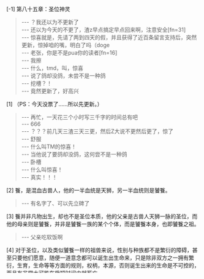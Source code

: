 
[-1] 第八十五章：圣位神灵
>--- ？我还以为不更新了<br>
>--- 还以为今天的不更了，渣z早点搞定早点回来啊，注意安全[fn=31]<br>
>--- 惊喜就是，先请了两到四天的假，并且获得了近百条留言支持后，突然更新，惊掉咱的嘴，明白了吗（doge<br>
>--- 老张，你是不是pua你的读者[fn=16]<br>
>--- 我擦<br>
>--- 什么，tmd，叫，惊喜<br>
>--- 说了鸽却没鸽，未尝不是一种鸽<br>
>--- 挖槽？！<br>
>--- 竟然更新了，好高兴<br>

[1] （PS：今天没票了……所以先更新。）
>--- 再忙，一天花三个小时写三千字的时间总有吧<br>
>--- 666<br>
>--- ？？？前几天三渣三天三更，然后Z大说不更然后更了，惊了<br>
>--- 舒服<br>
>--- 什么叫TM的惊喜！<br>
>--- 当他说了要鸽却没鸽，这何尝不是一种鸽<br>
>--- 卧槽<br>
>--- 什么叫惊喜！<br>
>--- 真实！！！<br>

[2] 餮，是混血古兽人，他的一半血统是天狮，另一半血统则是饕餮。
>--- 有名字了、可以先立碑了<br>

[3] 餮并非凡物出生，却也不是圣位本质，他的父亲是古兽人天狮一脉的圣位，而他的母亲则是饕餮，并非是饕餮一族的某个个体，而是饕餮本身，也即饕餮之祖。
>--- 父亲吃软饭啊<br>

[4] 对于圣位，以及类似饕餮一样的祖兽来说，性别与种族都不是繁衍的障碍，甚至只要他们愿意，随便一道意念都可以诞生出生命来，只是除非双方之一拥有繁衍，生育，生命等等方面的规则，权柄，本源，否则诞生出来的生命是不可控的，而且有非常大可能在极短时间内就死亡。
>--- @索伦@史蒂芬周，来处理神孽啦<br>

[5] 越是强大的生命，繁衍后代越是困难，而实力达到圣位层次，从理论上来说是不可能靠着生命本身来进行生育繁衍的，因为圣位本质上已经不具备肉体与基因之类的东西了，圣位的本体是能量与规则的混合体，在这种情况下，要繁衍真实的后代就显得很诡异，比如意念，比如一口气，比如一块规则，或者是想象都有可能，靠着这种办法所诞生下来的后代也大多显得诡异，这样的后代往往会显出各种诡异来，而外界对于这样的圣位神灵之子，统称为神孽。
>--- 只是说很难，没说没有。<br>
>--- 雪娜表示问号，明明皇圣也能有后代的。<br>
>--- 伊露维塔100多岁，然后银色月光好像第一次万族大战就成圣了吧？<br>

[10] 他诞生于万族大战中后期，正是万族大战最为沸腾之时，几乎整个洪荒都被打得了稀烂，万族各自都憋足了劲的想要毁灭其余所有生命，而餮就是在这种时刻诞生的，诞生于兽人古兽人一脉对于量产圣位的探索，说起来，这还要归功于地灵族。
>--- 会不会是神皇的后手？？？<br>

[11] 作为万族中以文明而崛起的种族，天蛇族依靠生物科技，背后则是最初之蛇为依仗，精灵族则以魔法迷锁而闻名，背后隐约站着泰坦之祖。
>--- 精灵之祖（罗之养女）<br>

[12] 唯有地灵族，背后几乎毫无依仗，但却以魔导科技而闻名天下。
>--- 楚孤云以及他的团队～<br>

[13] 兽人古兽人一脉与这三個以文明而崛起的种族，几乎可以说是死敌那种，而在万族大战后期阶段，地灵族就开始了对圣位本质的探索，特别是据说他们用某种办法，让绝不可能成就圣位的一个弱鸡成为了圣位，由此，地灵族量产人造圣位的传闻就开始出现。
>--- 又鞭尸财富女神<br>
>--- 财富女神：怪了，我当年在地灵族怎么没听说过有这么个弱鸡<br>
>--- 鞭尸<br>
>--- 财富女神骂骂咧咧的走来<br>

[18] 餮是幸运的，他没有成为神孽，虽然诞生后的实力不足以匹敌圣位，也没法和母系血脉的巨兽相互抗衡，但是他确实是得天独厚的，因为他诞生之处就有着属于自己的圣道，虽然这圣道微弱到不值一提，但是毫无疑问，他以凡物之躯承载了圣道，这几乎是绝无仅有的情况。
>--- 类似的还有耶稣，继承他爹的奇迹<br>
>--- s级神血统<br>
>--- 神血统<br>
>--- 张好焕那种？<br>
>--- 初<br>

[19] 因此，兽人古兽人一脉对他进行了各种倾斜，保护也好，资源也好，锻炼也好，他被当作兽人古兽人一脉的希望。
>--- 混了这么久还是初圣<br>
>--- 是数根朽木的那种锻炼吗？~<br>

[20] 同时，饕也确实没有辜负兽人古兽人一脉圣位们的期望，他在万族大战后期短短百年不到的时间，就以凡物之躯升华为圣，虽然是普通圣位神灵，但是他的潜力还有极多没有展现，当时各族气运都在燃烧沸腾，而餮也在兽人古兽人一脉的气运燃烧之中，按照这势头，他将以匪夷所思的速度成就高阶圣位，乃至是先天圣位。
>--- 果然，经历过人类革命、永夜还有人类合一这三场大劫，还能活下来的初圣，就不可能是普通初圣。<br>

[22] 如此一来，各族气运归于沉寂，而餮也止步于普通圣位的巅峰，从此以后经历漫长的时间，他却也再无法跨出这一步，只能够成为普通圣位。
>--- 原来是小瘪三<br>
>--- 原来是位初圣巅峰啊，要是是普通初圣，没准就能被这边这几个灵位巅峰给直接围殴而死了<br>

[27] 却不想，迷雾降临，餮自身虽不受迷雾所惑，但是他也在那时明白了万族与人类的关系，只要杀得人类，大量的杀戮，虐杀，越是残忍杀死，杀死越多人类，那么他自身气运就会越大，同时也会得天地之运，说不定还真有了跨过高阶圣位的机会。
>--- 这么说，当初哮天确实够忠心啊...知道这样的信息还可以保持自我<br>

[31] 可惜，面对九头氏时，他依然弱得和蝼蚁一般，虽然极幸运的没有被打得陨落，却也陷入了长久的沉睡之中。
>--- 天日<br>
>--- 九头氏是指？<br>

[37] （新时代，我将是第一个苏醒过来的圣位！）
>--- 大机缘也同样伴随着大恐怖。你能在未来无数高圣，两位内宇宙的围攻下活下去，你也有资格登临高圣，你还可以再历史留名[fn=39][fn=39][fn=39][fn=39]可惜...可惜...<br>
>--- 第一个经验大礼包<br>
>--- 第一个祭旗的圣位<br>
>--- 桃饱网高级会员续费成功<br>
>--- 洪荒经验包<br>
>--- [fn=32]我将是第一个死亡的圣位！<br>

[38] （这洪荒大陆，这无数的种族，这天底下的机缘……合该为我所有！）
>--- 反派都是说完这种话然后就这样嗝屁<br>
>--- 一听就是取死之道啊这二逼<br>
>--- 想的真多<br>

[39] （我要成为高阶圣位，而且升华完毕后，立刻阻止别的所有圣位的苏醒，苏醒一个就打杀一个，吞噬一个，短时间内能够苏醒的都是普通圣位，他们如何能够与高阶圣位匹敌？这样一来，这样一来……）
>--- 你是来送经验的<br>

[40] （别说先天圣位了，便是皇级我都敢抢上一抢！）
>--- 还真敢想<br>

[41] （没错，这就是我的大机缘，我要……成为至高，不，我要成为唯一的神灵！）
>--- 我要成为新世界的卡密<br>
>--- 盖亚腐蚀真的恐怖<br>
>--- 你要走到最高，成为赵高？<br>

[44] （我将吞噬你们全部！！！）
>--- 神话里面的赵高既视感<br>
>--- 不说了，反正就是优势在我<br>
>--- 大势在我<br>

[45] 餮依然保持不动，但是他身躯上的一根指头微微一动，在下方，一名正在与恶魔族灵位战斗的兽人灵位猛的炸开，这恶魔先是一愣，然后狂喜咆哮的冲向了别的灵位。
>--- 恶魔灵位：卧槽！我这么nb的？还没用力就倒下了？看我大杀四方！！<br>
>--- 这段啥意思啊。。炸死被吸收了为什么又狂喜又冲向别人？<br>

[48] 最关键的是，因为圣道与血脉的掩护，这灵位的死亡并没有引发什么特殊波动或者感应，下方没有人能够知晓，餮……
>--- 又是一个对自己人下手狠的<br>

[49] 他已经苏醒，并且已经有着战斗力了！！
>--- 点子扎手
巅峰灵位遇到一个巅峰初圣？
看来还是得靠10w大c的脚男<br>
>--- 熟睡中的鲲鹏并不知道、吴明已经苏醒、并且已经有些战斗力了！<br>
